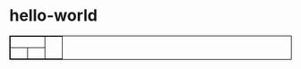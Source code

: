 # hello-world
<!DOCTYPE html>
<html>
<head>
<style>
table, th, td {
  border: 1px solid black;
  border-collapse: collapse;
}
th, td {
  width:20px;
  height:20px;
  padding: 5px;
  text-align: left;    
}
</style>
</head>
<body>
<table style="width:100%">
  <tr >
    <td  colspan="2"></td>
    <td colspan="1" and rowspan="2"></td>
  </tr>
  <tr >
    <td ></td>
    <td></td>
  </tr>
</table>
</body>
</html>

